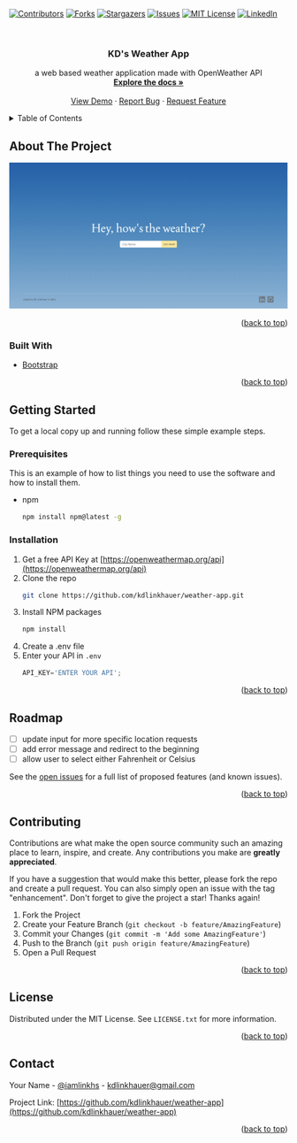 <div id="top"></div>
<!--
*** Thanks for checking out the Best-README-Template. If you have a suggestion
*** that would make this better, please fork the repo and create a pull request
*** or simply open an issue with the tag "enhancement".
*** Don't forget to give the project a star!
*** Thanks again! Now go create something AMAZING! :D
-->



<!-- PROJECT SHIELDS -->
<!--
*** I'm using markdown "reference style" links for readability.
*** Reference links are enclosed in brackets [ ] instead of parentheses ( ).
*** See the bottom of this document for the declaration of the reference variables
*** for contributors-url, forks-url, etc. This is an optional, concise syntax you may use.
*** https://www.markdownguide.org/basic-syntax/#reference-style-links
-->
[![Contributors][contributors-shield]][contributors-url]
[![Forks][forks-shield]][forks-url]
[![Stargazers][stars-shield]][stars-url]
[![Issues][issues-shield]][issues-url]
[![MIT License][license-shield]][license-url]
[![LinkedIn][linkedin-shield]][linkedin-url]



<!-- PROJECT LOGO -->
<br />
<div align="center">

<h3 align="center">KD's Weather App</h3>

  <p align="center">
    a web based weather application made with OpenWeather API
    <br />
    <a href="https://github.com/kdlinkhauer/weather-app"><strong>Explore the docs »</strong></a>
    <br />
    <br />
    <a href="https://github.com/kdlinkhauer/weather-app">View Demo</a>
    ·
    <a href="https://github.com/kdlinkhauer/weather-app/issues">Report Bug</a>
    ·
    <a href="https://github.com/kdlinkhauer/weather-app/issues">Request Feature</a>
  </p>
</div>



<!-- TABLE OF CONTENTS -->
<details>
  <summary>Table of Contents</summary>
  <ol>
    <li>
      <a href="#about-the-project">About The Project</a>
      <ul>
        <li><a href="#built-with">Built With</a></li>
      </ul>
    </li>
    <li>
      <a href="#getting-started">Getting Started</a>
      <ul>
        <li><a href="#prerequisites">Prerequisites</a></li>
        <li><a href="#installation">Installation</a></li>
      </ul>
    </li>
    <li><a href="#usage">Usage</a></li>
    <li><a href="#roadmap">Roadmap</a></li>
    <li><a href="#contributing">Contributing</a></li>
    <li><a href="#license">License</a></li>
    <li><a href="#contact">Contact</a></li>
    <li><a href="#acknowledgments">Acknowledgments</a></li>
  </ol>
</details>



<!-- ABOUT THE PROJECT -->
## About The Project
<div align="center">
  <a href="https://vast-sea-74081.herokuapp.com/">
    <img src="KDWeatherApp.png" alt="KD's Weather App">
  </a>
  </div>


<p align="right">(<a href="#top">back to top</a>)</p>



### Built With

* [Bootstrap](https://getbootstrap.com)

<p align="right">(<a href="#top">back to top</a>)</p>



<!-- GETTING STARTED -->
## Getting Started

To get a local copy up and running follow these simple example steps.

### Prerequisites

This is an example of how to list things you need to use the software and how to install them.
* npm
  ```sh
  npm install npm@latest -g
  ```

### Installation

1. Get a free API Key at [https://openweathermap.org/api](https://openweathermap.org/api)
2. Clone the repo
   ```sh
   git clone https://github.com/kdlinkhauer/weather-app.git
   ```
3. Install NPM packages
   ```sh
   npm install
   ```
4. Create a .env file
5. Enter your API in `.env`
   ```js
   API_KEY='ENTER YOUR API';
   ```

<p align="right">(<a href="#top">back to top</a>)</p>



<!-- ROADMAP -->
## Roadmap

- [ ] update input for more specific location requests
- [ ] add error message and redirect to the beginning
- [ ] allow user to select either Fahrenheit or Celsius

See the [open issues](https://github.com/kdlinkhauer/weather-app/issues) for a full list of proposed features (and known issues).

<p align="right">(<a href="#top">back to top</a>)</p>



<!-- CONTRIBUTING -->
## Contributing

Contributions are what make the open source community such an amazing place to learn, inspire, and create. Any contributions you make are **greatly appreciated**.

If you have a suggestion that would make this better, please fork the repo and create a pull request. You can also simply open an issue with the tag "enhancement".
Don't forget to give the project a star! Thanks again!

1. Fork the Project
2. Create your Feature Branch (`git checkout -b feature/AmazingFeature`)
3. Commit your Changes (`git commit -m 'Add some AmazingFeature'`)
4. Push to the Branch (`git push origin feature/AmazingFeature`)
5. Open a Pull Request

<p align="right">(<a href="#top">back to top</a>)</p>



<!-- LICENSE -->
## License

Distributed under the MIT License. See `LICENSE.txt` for more information.

<p align="right">(<a href="#top">back to top</a>)</p>



<!-- CONTACT -->
## Contact

Your Name - [@iamlinkhs](https://twitter.com/iamlinkhs) - kdlinkhauer@gmail.com

Project Link: [https://github.com/kdlinkhauer/weather-app](https://github.com/kdlinkhauer/weather-app)

<p align="right">(<a href="#top">back to top</a>)</p>




<!-- MARKDOWN LINKS & IMAGES -->
<!-- https://www.markdownguide.org/basic-syntax/#reference-style-links -->
[contributors-shield]: https://img.shields.io/github/contributors/kdlinkhauer/weather-app.svg?style=for-the-badge
[contributors-url]: https://github.com/kdlinkhauer/weather-app/graphs/contributors
[forks-shield]: https://img.shields.io/github/forks/kdlinkhauer/weather-app.svg?style=for-the-badge
[forks-url]: https://github.com/kdlinkhauer/weather-app/network/members
[stars-shield]: https://img.shields.io/github/stars/kdlinkhauer/weather-app.svg?style=for-the-badge
[stars-url]: https://github.com/kdlinkhauer/weather-app/stargazers
[issues-shield]: https://img.shields.io/github/issues/kdlinkhauer/weather-app.svg?style=for-the-badge
[issues-url]: https://github.com/kdlinkhauer/weather-app/issues
[license-shield]: https://img.shields.io/github/license/kdlinkhauer/weather-app.svg?style=for-the-badge
[license-url]: https://github.com/kdlinkhauer/weather-app/blob/master/LICENSE.txt
[linkedin-shield]: https://img.shields.io/badge/-LinkedIn-black.svg?style=for-the-badge&logo=linkedin&colorB=555
[linkedin-url]: https://linkedin.com/in/kdlinkhauer
[product-screenshot]: images/screenshot.png
